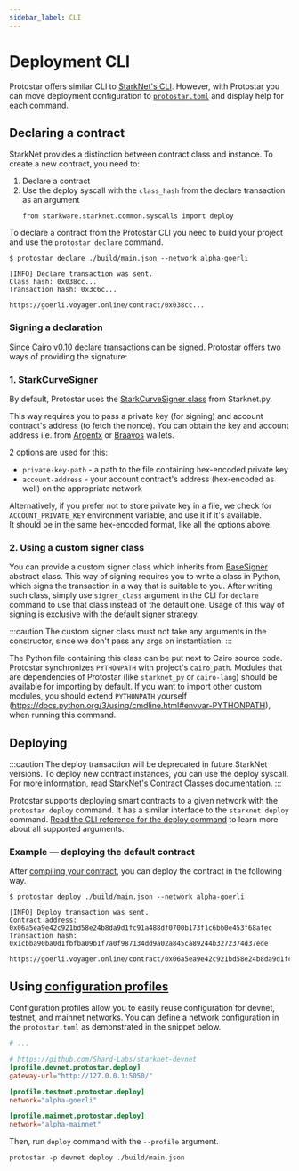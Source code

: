 ```yaml
---
sidebar_label: CLI
---
```


# Deployment CLI
Protostar offers similar CLI to [StarkNet's CLI](https://docs.starknet.io/docs/CLI/commands). However, with Protostar you can move deployment configuration to [`protostar.toml`](/docs/tutorials/project-initialization#protostartoml) and display help for each command.



## Declaring a contract

StarkNet provides a distinction between contract class and instance. To create a new contract, you need to:
1. Declare a contract
2. Use the deploy syscall with the `class_hash` from the declare transaction as an argument
   ```cairo
   from starkware.starknet.common.syscalls import deploy
   ```
   
To declare a contract from the Protostar CLI you need to build your project and use the `protostar declare` command.

```text
$ protostar declare ./build/main.json --network alpha-goerli
```

```text title="The result of running 'protostar declare'."
[INFO] Declare transaction was sent.
Class hash: 0x038cc...
Transaction hash: 0x3c6c...

https://goerli.voyager.online/contract/0x038cc...
```

### Signing a declaration

Since Cairo v0.10 declare transactions can be signed.
Protostar offers two ways of providing the signature:

### 1. StarkCurveSigner

By default, Protostar uses the [StarkCurveSigner class](https://starknetpy.readthedocs.io/en/latest/signer.html#module-starknet_py.net.signer) from Starknet.py.

This way requires you to pass a private key (for signing) and account contract's address (to fetch the nonce).
You can obtain the key and account address i.e. from [Argentx](https://chrome.google.com/webstore/detail/argent-x/dlcobpjiigpikoobohmabehhmhfoodbb) or [Braavos](https://chrome.google.com/webstore/detail/braavos-wallet/jnlgamecbpmbajjfhmmmlhejkemejdma) wallets. 

2 options are used for this:
- `private-key-path` - a path to the file containing hex-encoded private key
- `account-address` - your account contract's address (hex-encoded as well) on the appropriate network

Alternatively, if you prefer not to store private key in a file, we check for `ACCOUNT_PRIVATE_KEY` environment variable, and use it if it's available.   
It should be in the same hex-encoded format, like all the options above.

### 2. Using a custom signer class

You can provide a custom signer class which inherits from [BaseSigner](https://starknetpy.readthedocs.io/en/latest/signer.html#starknet_py.net.signer.BaseSigner) abstract class. 
This way of signing requires you to write a class in Python, which signs the transaction in a way that is suitable to you.
After writing such class, simply use `signer_class` argument in the CLI for `declare` command to use that class instead of the default one.
Usage of this way of signing is exclusive with the default signer strategy.

:::caution
The custom signer class must not take any arguments in the constructor, since we don't pass any args on instantiation.
:::

The Python file containing this class can be put next to Cairo source code.
Protostar synchronizes `PYTHONPATH` with project's `cairo_path`.
Modules that are dependencies of Protostar (like `starknet_py` or `cairo-lang`) should be available for importing by default.
If you want to import other custom modules, you should extend `PYTHONPATH` yourself (https://docs.python.org/3/using/cmdline.html#envvar-PYTHONPATH), when running this command.

## Deploying
:::caution
The deploy transaction will be deprecated in future StarkNet versions. To deploy new contract instances, you can use the deploy syscall. For more information, read [StarkNet's Contract Classes documentation](https://docs.starknet.io/docs/Contracts/contract-classes).
:::

Protostar supports deploying smart contracts to a given network with the `protostar deploy` command. It has a similar interface to the `starknet deploy` command. [Read the CLI reference for the deploy command](../../cli-reference.md#deploy) to learn more about all supported arguments.

### Example — deploying the default contract
After [compiling your contract](../04-compiling.md), you can deploy the contract in the following way.

```
$ protostar deploy ./build/main.json --network alpha-goerli
```
  
 ```text title="Deployment output"
[INFO] Deploy transaction was sent.
Contract address: 0x06a5ea9e42c921bd58e24b8da9d1fc91a488df0700b173f1c6bb0e453f68afec
Transaction hash: 0x1cbba90ba0d1fbfba09b1f7a0f987134dd9a02a845ca89244b3272374d37ede

https://goerli.voyager.online/contract/0x06a5ea9e42c921bd58e24b8da9d1fc91a488df0700b173f1c6bb0e453f68afec
```

## Using [configuration profiles](../03-project-initialization.md#configuration-profiles)
Configuration profiles allow you to easily reuse configuration for devnet, testnet, and mainnet networks. You can define a network configuration in the `protostar.toml` as demonstrated in the snippet below.

```toml title=protostar.toml
# ...

# https://github.com/Shard-Labs/starknet-devnet
[profile.devnet.protostar.deploy]
gateway-url="http://127.0.0.1:5050/"

[profile.testnet.protostar.deploy]
network="alpha-goerli"

[profile.mainnet.protostar.deploy]
network="alpha-mainnet"
```

Then, run `deploy` command with the `--profile` argument.
```text
protostar -p devnet deploy ./build/main.json
```
